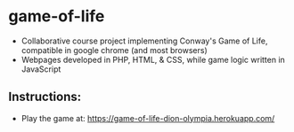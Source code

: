 # game-of-life

- Collaborative course project implementing Conway's Game of Life, compatible in google chrome (and most browsers)
- Webpages developed in PHP, HTML, & CSS, while game logic written in JavaScript

## Instructions:

- Play the game at: https://game-of-life-dion-olympia.herokuapp.com/
